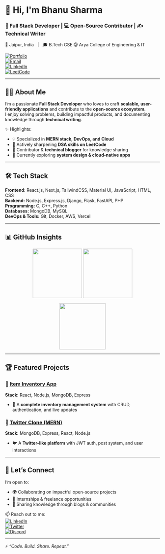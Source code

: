 # 👋 Hi, I'm **Bhanu Sharma**  
### 🚀 Full Stack Developer | 💻 Open-Source Contributor | ✍️ Technical Writer  
📍 Jaipur, India &nbsp; | &nbsp; 🎓 B.Tech CSE @ Arya College of Engineering & IT  

[![Portfolio](https://img.shields.io/badge/🌐%20Portfolio-4285F4?style=for-the-badge&logo=google-chrome&logoColor=white)](https://bhanu-sharma-portfolio.vercel.app/)  
[![Email](https://img.shields.io/badge/📧%20Email-D14836?style=for-the-badge&logo=gmail&logoColor=white)](mailto:bhanusharma14581@gmail.com)  
[![LinkedIn](https://img.shields.io/badge/🔗%20LinkedIn-0A66C2?style=for-the-badge&logo=linkedin)](https://www.linkedin.com/in/bhanu-sharma-dev)  
[![LeetCode](https://img.shields.io/badge/⚡%20LeetCode-FFA116?style=for-the-badge&logo=leetcode)](https://leetcode.com/bhanu-sharma)  

---

## 👨‍💻 About Me  
I’m a passionate **Full Stack Developer** who loves to craft **scalable, user-friendly applications** and contribute to the **open-source ecosystem**.  
I enjoy solving problems, building impactful products, and documenting knowledge through **technical writing**.  

✨ Highlights:  
- 💡 Specialized in **MERN stack, DevOps, and Cloud**  
- 🧩 Actively sharpening **DSA skills on LeetCode**  
- 📝 Contributor & **technical blogger** for knowledge sharing  
- 🌱 Currently exploring **system design & cloud-native apps**  

---

## 🛠 Tech Stack  

**Frontend:** React.js, Next.js, TailwindCSS, Material UI, JavaScript, HTML, CSS  
**Backend:** Node.js, Express.js, Django, Flask, FastAPI, PHP  
**Programming:** C, C++, Python  
**Databases:** MongoDB, MySQL  
**DevOps & Tools:** Git, Docker, AWS, Vercel  

---

## 📊 GitHub Insights  

<p align="center">
  <img src="https://github-readme-stats.vercel.app/api?username=bhanu-sharma&show_icons=true&theme=tokyonight&hide_border=true" height="160px"/>
  <img src="https://github-readme-stats.vercel.app/api/top-langs/?username=bhanu-sharma&layout=compact&theme=tokyonight&hide_border=true" height="160px"/>
</p>  

<p align="center">
  <img src="https://streak-stats.demolab.com?user=bhanu-sharma&theme=tokyonight&hide_border=true" height="150px"/>
</p>  

---

## 🏆 Featured Projects  

### 🔹 [Item Inventory App](https://github.com/Bhanu-Sharma-7/ITEM-INVENTORY-APP)  
**Stack:** React, Node.js, MongoDB, Express  
- 🚀 A **complete inventory management system** with CRUD, authentication, and live updates  

### 🔹 [Twitter Clone (MERN)](https://github.com/Bhanu-Sharma-7/Twitter-Clone-MERN-Stack-)  
**Stack:** MongoDB, Express, React, Node.js  
- 🐦 A **Twitter-like platform** with JWT auth, post system, and user interactions  

---

## 🤝 Let’s Connect  
I’m open to:  
- 🌍 Collaborating on impactful open-source projects  
- 💼 Internships & freelance opportunities  
- 📢 Sharing knowledge through blogs & communities  

📫 Reach out to me:  
[![LinkedIn](https://img.shields.io/badge/Connect%20on-LinkedIn-0A66C2?style=flat-square&logo=linkedin)](https://www.linkedin.com/in/bhanu-sharma-dev)  
[![Twitter](https://img.shields.io/badge/Follow%20me-Twitter-1DA1F2?style=flat-square&logo=twitter)](https://twitter.com/bhanu-sharma)  
[![Discord](https://img.shields.io/badge/Join%20me-Discord-5865F2?style=flat-square&logo=discord)](https://discordapp.com/users/YOUR-ID)  

---

⚡ *“Code. Build. Share. Repeat.”*